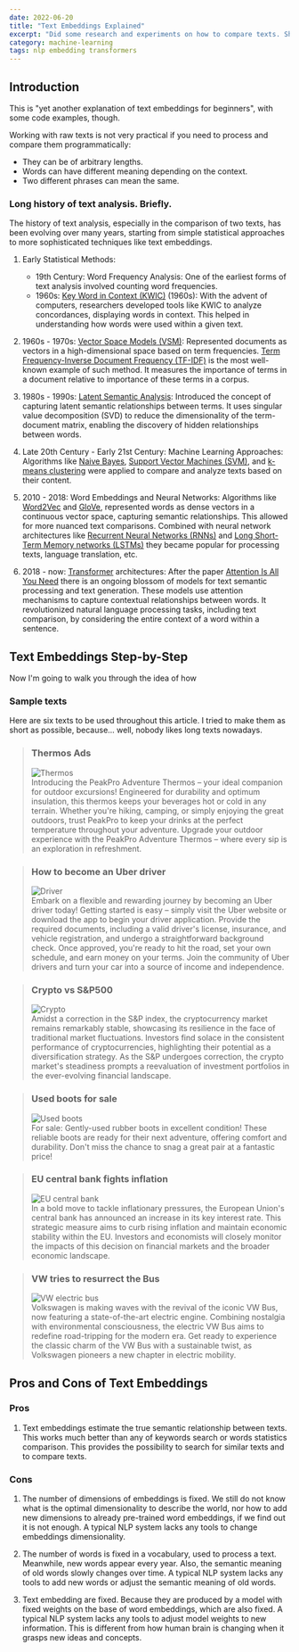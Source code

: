 ```yaml
---
date: 2022-06-20
title: "Text Embeddings Explained"
excerpt: "Did some research and experiments on how to compare texts. Sharing my knowledge here."
category: machine-learning
tags: nlp embedding transformers
---
```


## Introduction

This is "yet another explanation of text embeddings for beginners",
with some code examples, though.

Working with raw texts is not very practical if you need to process and compare them programmatically:
- They can be of arbitrary lengths.
- Words can have different meaning depending on the context.
- Two different phrases can mean the same.

### Long history of text analysis. Briefly.

The history of text analysis, especially in the comparison of two texts,
has been evolving over many years, starting from simple statistical approaches
to more sophisticated techniques like text embeddings.

1. Early Statistical Methods:
   - 19th Century: Word Frequency Analysis:
     One of the earliest forms of text analysis involved counting word frequencies.
   - 1960s: [Key Word in Context (KWIC)](https://en.wikipedia.org/wiki/Key_Word_in_Context) (1960s):
     With the advent of computers, researchers developed tools like KWIC to analyze concordances,
     displaying words in context. This helped in understanding how words were used within a given text.
   
2. 1960s - 1970s: [Vector Space Models (VSM)](http://mlwiki.org/index.php/Vector_Space_Models):
   Represented documents as vectors in a high-dimensional space based on term frequencies.
   [Term Frequency-Inverse Document Frequency (TF-IDF)](http://mlwiki.org/index.php/TF-IDF)
   is the most well-known example of such method.
   It measures the importance of terms in a document relative to importance of these terms in a corpus.

3. 1980s - 1990s: [Latent Semantic Analysis](http://mlwiki.org/index.php/Latent_Semantic_Analysis):
   Introduced the concept of capturing latent semantic relationships between terms.
   It uses singular value decomposition (SVD) to reduce the dimensionality of the term-document matrix,
   enabling the discovery of hidden relationships between words.

4. Late 20th Century - Early 21st Century: Machine Learning Approaches:
   Algorithms like [Naive Bayes](https://en.wikipedia.org/wiki/Naive_Bayes_classifier),
   [Support Vector Machines (SVM)](http://mlwiki.org/index.php/Support_Vector_Machines),
   and [k-means clustering](http://mlwiki.org/index.php/K-Means) were applied
   to compare and analyze texts based on their content.

5. 2010 - 2018: Word Embeddings and Neural Networks:
   Algorithms like [Word2Vec](https://en.wikipedia.org/wiki/Word2vec)
   and [GloVe](https://en.wikipedia.org/wiki/GloVe),
   represented words as dense vectors in a continuous vector space, capturing semantic relationships.
   This allowed for more nuanced text comparisons.
   Combined with neural network architectures like
   [Recurrent Neural Networks (RNNs)](https://en.wikipedia.org/wiki/Recurrent_neural_network)
   and [Long Short-Term Memory networks (LSTMs)](https://en.wikipedia.org/wiki/Long_short-term_memory)
   they became popular for processing texts, language translation, etc.
   
6. 2018 - now: [Transformer](https://en.wikipedia.org/wiki/Transformer_(machine_learning_model)) architectures:
   After the paper [Attention Is All You Need](https://arxiv.org/abs/1706.03762)
   there is an ongoing blossom of models for text semantic processing and text generation.
   These models use attention mechanisms to capture contextual relationships between words.
   It revolutionized natural language processing tasks, including text comparison,
   by considering the entire context of a word within a sentence.

## Text Embeddings Step-by-Step

Now I'm going to walk you through the idea of how 

### Sample texts

Here are six texts to be used throughout this article. I tried to make them as short as possible, because... well,
nobody likes long texts nowadays.

> ### Thermos Ads
> ![Thermos](/assets/img/text-embed-thermos.jpg)
> <br/>
> Introducing the PeakPro Adventure Thermos – your ideal companion for outdoor excursions!
> Engineered for durability and optimum insulation, this thermos keeps your beverages hot or cold in any terrain.
> Whether you're hiking, camping, or simply enjoying the great outdoors,
> trust PeakPro to keep your drinks at the perfect temperature throughout your adventure.
> Upgrade your outdoor experience with the PeakPro Adventure Thermos – where every sip is an exploration in refreshment.

> ### How to become an Uber driver
> ![Driver](/assets/img/text-embed-driver.jpg)
> <br/>
> Embark on a flexible and rewarding journey by becoming an Uber driver today!
> Getting started is easy – simply visit the Uber website or download the app to begin your driver application.
> Provide the required documents, including a valid driver's license, insurance, and vehicle registration,
> and undergo a straightforward background check.
> Once approved, you're ready to hit the road, set your own schedule, and earn money on your terms.
> Join the community of Uber drivers and turn your car into a source of income and independence.

> ### Crypto vs S&P500
> ![Crypto](/assets/img/text-embed-crypto.jpg)
> <br/>
> Amidst a correction in the S&P index, the cryptocurrency market remains remarkably stable,
> showcasing its resilience in the face of traditional market fluctuations.
> Investors find solace in the consistent performance of cryptocurrencies,
> highlighting their potential as a diversification strategy.
> As the S&P undergoes correction, the crypto market's steadiness prompts a reevaluation of
> investment portfolios in the ever-evolving financial landscape.

> ### Used boots for sale
> ![Used boots](/assets/img/text-embed-shoes.jpg)
> <br/>
> For sale: Gently-used rubber boots in excellent condition!
> These reliable boots are ready for their next adventure, offering comfort and durability.
> Don't miss the chance to snag a great pair at a fantastic price!

> ### EU central bank fights inflation
> ![EU central bank](/assets/img/text-embed-ecb.jpg)
> <br/>
> In a bold move to tackle inflationary pressures, the European Union's central bank has announced
> an increase in its key interest rate.
> This strategic measure aims to curb rising inflation and maintain economic stability within the EU.
> Investors and economists will closely monitor the impacts of this decision on financial markets
> and the broader economic landscape.

> ### VW tries to resurrect the Bus
> ![VW electric bus](/assets/img/text-embed-vw-bus.jpg)
> <br/>
> Volkswagen is making waves with the revival of the iconic VW Bus, now featuring a state-of-the-art electric engine.
> Combining nostalgia with environmental consciousness,
> the electric VW Bus aims to redefine road-tripping for the modern era.
> Get ready to experience the classic charm of the VW Bus with a sustainable twist,
> as Volkswagen pioneers a new chapter in electric mobility.

## Pros and Cons of Text Embeddings

### Pros

1. Text embeddings estimate the true semantic relationship between texts.
   This works much better than any of keywords search or words statistics comparison.
   This provides the possibility to search for similar texts and to compare texts.

### Cons

1. The number of dimensions of embeddings is fixed.
   We still do not know what is the optimal dimensionality to describe the world,
   nor how to add new dimensions to already pre-trained word embeddings, if we find out it is not enough.
   A typical NLP system lacks any tools to change embeddings dimensionality.

2. The number of words is fixed in a vocabulary, used to process a text.
   Meanwhile, new words appear every year.
   Also, the semantic meaning of old words slowly changes over time.
   A typical NLP system lacks any tools to add new words or adjust the semantic meaning of old words.

3. Text embedding are fixed.
   Because they are produced by a model with fixed weights on the base of word embeddings, which are also fixed.
   A typical NLP system lacks any tools to adjust model weights to new information.
   This is different from how human brain is changing when it grasps new ideas and concepts.
